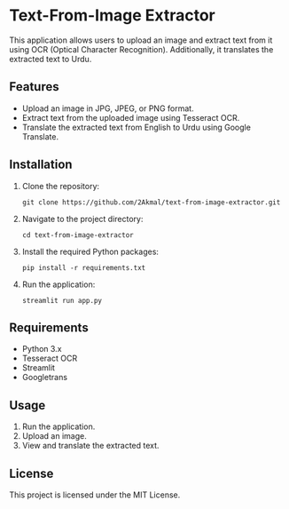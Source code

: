 # Text-From-Image Extractor

This application allows users to upload an image and extract text from it using OCR (Optical Character Recognition). Additionally, it translates the extracted text to Urdu.

## Features

- Upload an image in JPG, JPEG, or PNG format.
- Extract text from the uploaded image using Tesseract OCR.
- Translate the extracted text from English to Urdu using Google Translate.

## Installation

1. Clone the repository:
    ```
    git clone https://github.com/2Akmal/text-from-image-extractor.git
    ```
2. Navigate to the project directory:
    ```
    cd text-from-image-extractor
    ```
3. Install the required Python packages:
    ```
    pip install -r requirements.txt
    ```
4. Run the application:
    ```
    streamlit run app.py
    ```

## Requirements

- Python 3.x
- Tesseract OCR
- Streamlit
- Googletrans

## Usage

1. Run the application.
2. Upload an image.
3. View and translate the extracted text.

## License

This project is licensed under the MIT License.

